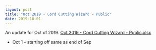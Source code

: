 ```yaml
---
layout: post
title: "Oct 2019 - Cord Cutting Wizard - Public"
date: 2019-10-01
---
```

<p>An update for Oct of 2019. <a href="/Oct 2019 - Cord Cutting Wizard - Public.xlsx">Oct 2019 - Cord Cutting Wizard - Public.xlsx</a>
  <p>
    <ul>
      <li>Oct 1 - starting off same as end of Sep
    </ul>
